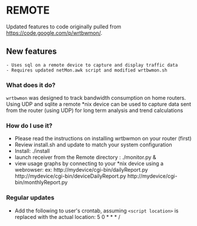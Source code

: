 # REMOTE
Updated features to code originally pulled from https://code.google.com/p/wrtbwmon/.

## New features
	- Uses sql on a remote device to capture and display traffic data
	- Requires updated netMon.awk script and modified wrtbwmon.sh


### What does it do?
`wrtbwmon` was designed to track bandwidth consumption on home routers. 
Using UDP and sqlite a remote *nix device can be used to capture data sent from 
the router (using UDP) for long term analysis and trend calculations

### How do I use it?
- Please read the instructions on installing wrtbwmon on your router (first)
- Review install.sh and update to match your system configuration
- Install: ./install
- launch receiver from the Remote directory :  ./monitor.py &
- view usage graphs by connecting to your *nix device using a webrowser:
	ex:   http://mydevice/cgi-bin/dailyReport.py
		  http://mydevice/cgi-bin/deviceDailyReport.py
		  http://mydevice/cgi-bin/monthlyReport.py

### Regular updates
 - Add the following to user's crontab, assuming `<script location>` is replaced with the actual location:
	5 0 * * * /<script location>/nightly.sh


